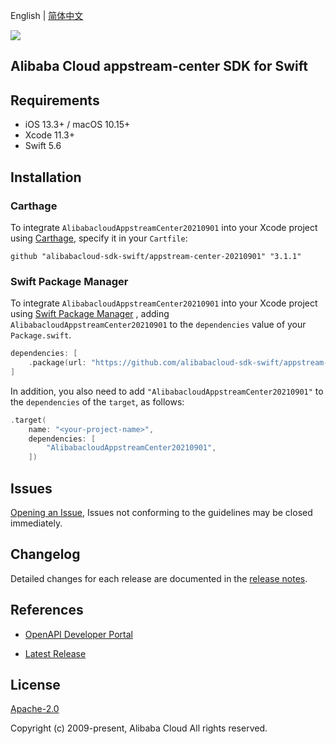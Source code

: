 English | [简体中文](README-CN.md)

![](https://aliyunsdk-pages.alicdn.com/icons/AlibabaCloud.svg)

## Alibaba Cloud appstream-center SDK for Swift

## Requirements

- iOS 13.3+ / macOS 10.15+
- Xcode 11.3+
- Swift 5.6

## Installation

### Carthage

To integrate `AlibabacloudAppstreamCenter20210901` into your Xcode project using [Carthage](https://github.com/Carthage/Carthage), specify it in your `Cartfile`:

```ogdl
github "alibabacloud-sdk-swift/appstream-center-20210901" "3.1.1"
```

### Swift Package Manager

To integrate `AlibabacloudAppstreamCenter20210901` into your Xcode project using [Swift Package Manager](https://swift.org/package-manager/) , adding `AlibabacloudAppstreamCenter20210901` to the `dependencies` value of your `Package.swift`.

```swift
dependencies: [
    .package(url: "https://github.com/alibabacloud-sdk-swift/appstream-center-20210901.git", from: "3.1.1")
]
```

In addition, you also need to add `"AlibabacloudAppstreamCenter20210901"` to the `dependencies` of the `target`, as follows:

```swift
.target(
    name: "<your-project-name>",
    dependencies: [
        "AlibabacloudAppstreamCenter20210901",
    ])
```

## Issues

[Opening an Issue](https://github.com/alibabacloud-sdk-swift/appstream-center-20210901/issues/new), Issues not conforming to the guidelines may be closed immediately.

## Changelog

Detailed changes for each release are documented in the [release notes](./ChangeLog.txt).

## References

* [OpenAPI Developer Portal](https://next.api.alibabacloud.com/home)
- [Latest Release](https://github.com/alibabacloud-sdk-swift/appstream-center-20210901)

## License

[Apache-2.0](http://www.apache.org/licenses/LICENSE-2.0)

Copyright (c) 2009-present, Alibaba Cloud All rights reserved.
